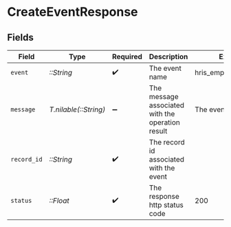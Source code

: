 # CreateEventResponse


## Fields

| Field                                            | Type                                             | Required                                         | Description                                      | Example                                          |
| ------------------------------------------------ | ------------------------------------------------ | ------------------------------------------------ | ------------------------------------------------ | ------------------------------------------------ |
| `event`                                          | *::String*                                       | :heavy_check_mark:                               | The event name                                   | hris_employees.created                           |
| `message`                                        | *T.nilable(::String)*                            | :heavy_minus_sign:                               | The message associated with the operation result | The event was created                            |
| `record_id`                                      | *::String*                                       | :heavy_check_mark:                               | The record id associated with the event          |                                                  |
| `status`                                         | *::Float*                                        | :heavy_check_mark:                               | The response http status code                    | 200                                              |